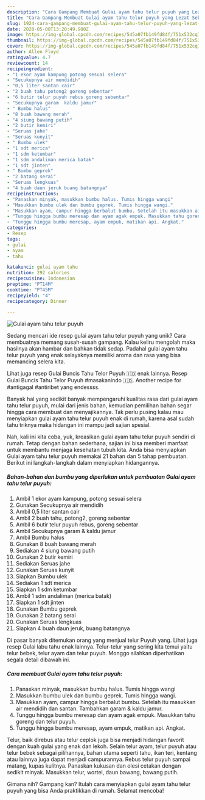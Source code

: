 ```yaml
---
description: "Cara Gampang Membuat Gulai ayam tahu telur puyuh yang Lezat Sekali"
title: "Cara Gampang Membuat Gulai ayam tahu telur puyuh yang Lezat Sekali"
slug: 1924-cara-gampang-membuat-gulai-ayam-tahu-telur-puyuh-yang-lezat-sekali
date: 2020-05-08T13:20:49.980Z
image: https://img-global.cpcdn.com/recipes/545a07fb149fd84f/751x532cq70/gulai-ayam-tahu-telur-puyuh-foto-resep-utama.jpg
thumbnail: https://img-global.cpcdn.com/recipes/545a07fb149fd84f/751x532cq70/gulai-ayam-tahu-telur-puyuh-foto-resep-utama.jpg
cover: https://img-global.cpcdn.com/recipes/545a07fb149fd84f/751x532cq70/gulai-ayam-tahu-telur-puyuh-foto-resep-utama.jpg
author: Allen Floyd
ratingvalue: 4.7
reviewcount: 14
recipeingredient:
- "1 ekor ayam kampung potong sesuai selera"
- "Secukupnya air mendidih"
- "0,5 liter santan cair"
- "2 buah tahu potong2 goreng sebentar"
- "6 butir telur puyuh rebus goreng sebentar"
- "Secukupnya garam  kaldu jamur"
- " Bumbu halus"
- "8 buah bawang merah"
- "4 siung bawang putih"
- "2 butir kemiri"
- "Seruas jahe"
- "Seruas kunyit"
- " Bumbu ulek"
- "1 sdt merica"
- "1 sdm ketumbar"
- "1 sdm andaliman merica batak"
- "1 sdt jinten"
- " Bumbu geprek"
- "2 batang serai"
- "Seruas lengkuas"
- "4 buah daun jeruk buang batangnya"
recipeinstructions:
- "Panaskan minyak, masukkan bumbu halus. Tumis hingga wangi"
- "Masukkan bumbu ulek dan bumbu geprek. Tumis hingga wangi."
- "Masukkan ayam, campur hingga berbalut bumbu. Setelah itu masukkan air mendidih dan santan. Tambahkan garam &amp; kaldu jamur."
- "Tunggu hingga bumbu meresap dan ayam agak empuk. Masukkan tahu goreng dan telur puyuh."
- "Tunggu hingga bumbu meresap, ayam empuk, matikan api. Angkat."
categories:
- Resep
tags:
- gulai
- ayam
- tahu

katakunci: gulai ayam tahu 
nutrition: 292 calories
recipecuisine: Indonesian
preptime: "PT14M"
cooktime: "PT45M"
recipeyield: "4"
recipecategory: Dinner

---
```



![Gulai ayam tahu telur puyuh](https://img-global.cpcdn.com/recipes/545a07fb149fd84f/751x532cq70/gulai-ayam-tahu-telur-puyuh-foto-resep-utama.jpg)

Sedang mencari ide resep gulai ayam tahu telur puyuh yang unik? Cara membuatnya memang susah-susah gampang. Kalau keliru mengolah maka hasilnya akan hambar dan bahkan tidak sedap. Padahal gulai ayam tahu telur puyuh yang enak selayaknya memiliki aroma dan rasa yang bisa memancing selera kita.

Lihat juga resep Gulai Buncis Tahu Telor Puyuh 🇮🇩 enak lainnya. Resep Gulai Buncis Tahu Telor Puyuh #masakanindo 🇮🇩. Another recipe for #antigagal #antiribet yang endessss.

Banyak hal yang sedikit banyak mempengaruhi kualitas rasa dari gulai ayam tahu telur puyuh, mulai dari jenis bahan, kemudian pemilihan bahan segar hingga cara membuat dan menyajikannya. Tak perlu pusing kalau mau menyiapkan gulai ayam tahu telur puyuh enak di rumah, karena asal sudah tahu triknya maka hidangan ini mampu jadi sajian spesial.


Nah, kali ini kita coba, yuk, kreasikan gulai ayam tahu telur puyuh sendiri di rumah. Tetap dengan bahan sederhana, sajian ini bisa memberi manfaat untuk membantu menjaga kesehatan tubuh kita. Anda bisa menyiapkan Gulai ayam tahu telur puyuh memakai 21 bahan dan 5 tahap pembuatan. Berikut ini langkah-langkah dalam menyiapkan hidangannya.

<!--inarticleads1-->

##### Bahan-bahan dan bumbu yang diperlukan untuk pembuatan Gulai ayam tahu telur puyuh:

1. Ambil 1 ekor ayam kampung, potong sesuai selera
1. Gunakan Secukupnya air mendidih
1. Ambil 0,5 liter santan cair
1. Ambil 2 buah tahu, potong2, goreng sebentar
1. Ambil 6 butir telur puyuh rebus, goreng sebentar
1. Ambil Secukupnya garam &amp; kaldu jamur
1. Ambil  Bumbu halus
1. Gunakan 8 buah bawang merah
1. Sediakan 4 siung bawang putih
1. Gunakan 2 butir kemiri
1. Sediakan Seruas jahe
1. Gunakan Seruas kunyit
1. Siapkan  Bumbu ulek
1. Sediakan 1 sdt merica
1. Siapkan 1 sdm ketumbar
1. Ambil 1 sdm andaliman (merica batak)
1. Siapkan 1 sdt jinten
1. Gunakan  Bumbu geprek
1. Gunakan 2 batang serai
1. Gunakan Seruas lengkuas
1. Siapkan 4 buah daun jeruk, buang batangnya


Di pasar banyak ditemukan orang yang menjual telur Puyuh yang. Lihat juga resep Gulai labu tahu enak lainnya. Telur-telur yang sering kita temui yaitu telur bebek, telur ayam dan telur puyuh. Monggo silahkan diperhatikan segala detail dibawah ini. 

<!--inarticleads2-->

##### Cara membuat Gulai ayam tahu telur puyuh:

1. Panaskan minyak, masukkan bumbu halus. Tumis hingga wangi
1. Masukkan bumbu ulek dan bumbu geprek. Tumis hingga wangi.
1. Masukkan ayam, campur hingga berbalut bumbu. Setelah itu masukkan air mendidih dan santan. Tambahkan garam &amp; kaldu jamur.
1. Tunggu hingga bumbu meresap dan ayam agak empuk. Masukkan tahu goreng dan telur puyuh.
1. Tunggu hingga bumbu meresap, ayam empuk, matikan api. Angkat.


Telur, baik direbus atau telur ceplok juga bisa menjadi hidangan favorit dengan kuah gulai yang enak dan lekoh. Selain telur ayam, telur puyuh atau telur bebek sebagai pilihannya, bahan utama seperti tahu, ikan teri, kentang atau lainnya juga dapat menjadi campurannya. Rebus telur puyuh sampai matang, kupas kulitnya. Panaskan kukusan dan olesi cetakan dengan sedikit minyak. Masukkan telur, wortel, daun bawang, bawang putih. 

Gimana nih? Gampang kan? Itulah cara menyiapkan gulai ayam tahu telur puyuh yang bisa Anda praktikkan di rumah. Selamat mencoba!
